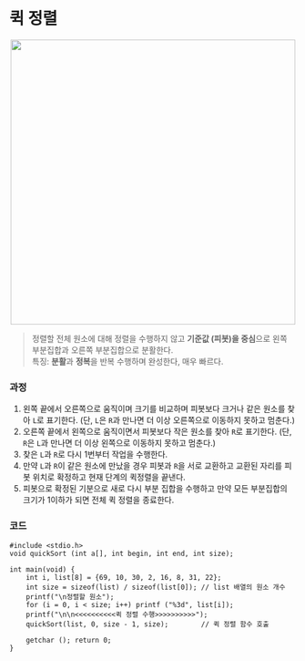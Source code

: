 # 퀵 정렬

<p align="center">
 <img src=" https://blog.kakaocdn.net/dn/b1MCpR/btrJ2oQcWGj/bwBvSqcMMSTNpXQh2NGFMK/img.gif" width="500">
</p>

> 정렬할 전체 원소에 대해 정렬을 수행하지 않고 **기준값 (피봇)을 중심**으로 왼쪽 부분집합과 오른쪽 부분집합으로 분활한다. </br>
특징: **분활**과 **정복**을 반복 수행하며 완성한다, 매우 빠르다.

### 과정
1. 왼쪽 끝에서 오른쪽으로 움직이며 크기를 비교하며 피봇보다 크거나 같은 원소를 찾아 `L`로 표기한다. (단, `L`은 `R`과 만나면 더 이상 오른쪽으로 이동하지 못하고 멈춘다.)
2. 오른쪽 끝에서 왼쪽으로 움직이면서 피봇보다 작은 원소를 찾아 `R`로 표기한다. (단, `R`은 `L`과 만나면 더 이상 왼쪽으로 이동하지 못하고 멈춘다.)
3. 찾은 `L`과 `R`로 다시 1번부터 작업을 수행한다.
4. 만약 `L`과 `R`이 같은 원소에 만났을 경우 피봇과 `R`을 서로 교환하고 교환된 자리를 피봇 위치로 확정하고 현재 단계의 퀵정렬을 끝낸다.
5. 피봇으로 확정된 기분으로 새로 다시 부분 집합을 수행하고 만약 모든 부분집합의 크기가 1이하가 되면 전체 퀵 정렬을 종료한다.

### 코드
```
#include <stdio.h>
void quickSort (int a[], int begin, int end, int size);

int main(void) {
    int i, list[8] = {69, 10, 30, 2, 16, 8, 31, 22};
    int size = sizeof(list) / sizeof(list[0]); // list 배열의 원소 개수
    printf("\n정렬할 원소");
    for (i = 0, i < size; i++) printf ("%3d", list[i]);
    printf("\n\n<<<<<<<<<<퀵 정렬 수행>>>>>>>>>>");
    quickSort(list, 0, size - 1, size);        // 퀵 정렬 함수 호출

    getchar (); return 0;
}
```